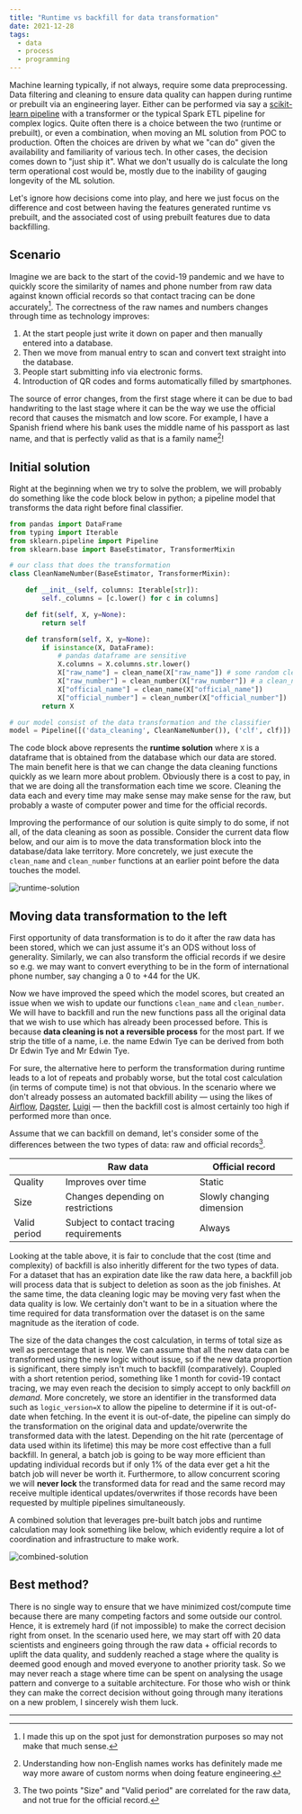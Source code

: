 ```yaml
---
title: "Runtime vs backfill for data transformation"
date: 2021-12-28
tags:
  - data
  - process
  - programming
---
```


Machine learning typically, if not always, require some data preprocessing.  Data filtering and cleaning to
ensure data quality can happen during runtime or prebuilt via an engineering layer. Either can be performed
via say a
[scikit-learn pipeline](https://scikit-learn.org/stable/modules/generated/sklearn.pipeline.Pipeline.html)
with a transformer or the typical Spark ETL pipeline for complex logics. Quite often there is a choice
between the two (runtime or prebuilt), or even a combination, when moving an ML solution from POC to production.
Often the choices are driven by what we "can do" given the availability and familiarity of various tech.
In other cases, the decision comes down to "just ship it". What we don't usually do is calculate the long
term operational cost would be, mostly due to the inability of gauging longevity of the ML solution.

Let's ignore how decisions come into play, and here we just focus on the difference and cost between
having the features generated runtime vs prebuilt, and the associated cost of using prebuilt features
due to data backfilling.

## Scenario

Imagine we are back to the start of the covid-19 pandemic and we have to quickly score the similarity of names
and phone number from raw data against known official records so that contact tracing can be done
accurately[^1]. The correctness of the raw names and numbers changes through time as technology improves:
  1. At the start people just write it down on paper and then manually entered into a database.
  2. Then we move from manual entry to scan and convert text straight into the database.
  3. People start submitting info via electronic forms.
  4. Introduction of QR codes and forms automatically filled by smartphones.

The source of error changes, from the first stage where it can be due to bad handwriting to the last stage
where it can be the way we use the official record that causes the mismatch and low score. For example,
I have a Spanish friend where his bank uses the middle name of his passport as last name, and that is
perfectly valid as that is a family name[^2]!  


## Initial solution

Right at the beginning when we try to solve the problem, we will probably do something like the code block
below in python; a pipeline model that transforms the data right before final classifier.  

```python
from pandas import DataFrame
from typing import Iterable
from sklearn.pipeline import Pipeline
from sklearn.base import BaseEstimator, TransformerMixin

# our class that does the transformation
class CleanNameNumber(BaseEstimator, TransformerMixin):

    def __init__(self, columns: Iterable[str]):
        self._columns = [c.lower() for c in columns]

    def fit(self, X, y=None):
        return self

    def transform(self, X, y=None):
        if isinstance(X, DataFrame):
            # pandas dataframe are sensitive
            X.columns = X.columns.str.lower()
            X["raw_name"] = clean_name(X["raw_name"]) # some random clean_name function not shown here
            X["raw_number"] = clean_number(X["raw_number"]) # a clean_number function also not here
            X["official_name"] = clean_name(X["official_name"])
            X["official_number"] = clean_number(X["official_number"])
        return X

# our model consist of the data transformation and the classifier
model = Pipeline([('data_cleaning', CleanNameNumber()), ('clf', clf)])
```

The code block above represents the **runtime solution** where `X` is a dataframe that is obtained
from the database which our data are stored.  The main benefit here is that we can change the data cleaning
functions quickly as we learn more about problem. Obviously there is a cost to pay, in that we are doing all
the transformation each time we score.  Cleaning the data each and every time may make sense may make
sense for the raw, but probably a waste of computer power and time for the official records.

Improving the performance of our solution is quite simply to do some, if not all, of the data cleaning as
soon as possible. Consider the current data flow below, and our aim is to move the data transformation
block into the database/data lake territory. More concretely, we just execute the `clean_name` and
`clean_number` functions at an earlier point before the data touches the model.

![runtime-solution](/images/2021-12-23-rutnime-solution.png)

## Moving data transformation to the left

First opportunity of data transformation is to do it after the raw data has been stored, which we can
just assume it's an ODS without loss of generality.  Similarly, we can also transform the official records
if we desire so e.g. we may want to convert everything to be in the form of international phone number,
say changing a 0 to +44 for the UK.

Now we have improved the speed which the model scores, but created an issue when we wish to update
our functions `clean_name` and `clean_number`.  We will have to backfill and run the new functions
pass all the original data that we wish to use which has already been processed before. This is because
**data cleaning is not a reversible process** for the most part. If we strip the title of a name, i.e.
the name Edwin Tye can be derived from both Dr Edwin Tye and Mr Edwin Tye.

For sure, the alternative here to perform the transformation during runtime leads to a lot of repeats and
probably worse, but the total cost calculation (in terms of compute time) is not that obvious.
In the scenario where we don't already possess an automated backfill ability &mdash; using the likes of
[Airflow](https://github.com/apache/airflow),
[Dagster](https://github.com/dagster-io/dagster),
[Luigi](https://github.com/spotify/luigi) &mdash;
then the backfill cost is almost certainly too high if performed more than once.

Assume that we can backfill on demand, let's consider some of the differences between the two types of data:
raw and official records[^3].


|              | Raw data                                | Official record           | 
|--------------|-----------------------------------------|---------------------------|
| Quality      | Improves over time                      | Static                    |
| Size         | Changes depending on restrictions       | Slowly changing dimension |
| Valid period | Subject to contact tracing requirements | Always                    |

Looking at the table above, it is fair to conclude that the cost (time and complexity) of backfill
is also inheritly different for the two types of data.  For a dataset that has an expiration date like
the raw data here, a backfill job will process data that is subject to deletion as soon as the job finishes.
At the same time, the data cleaning logic may be moving very fast when the data quality is low. We certainly
don't want to be in a situation where the time required for data transformation over the dataset is on the
same magnitude as the iteration of code. 

The size of the data changes the cost calculation, in terms of total size as well as percentage that is new.
We can assume that all the new data can be transformed using the new logic without issue, so if the
new data proportion is significant, there simply isn't much to backfill (comparatively). Coupled with a short
retention period, something like 1 month for covid-19 contact tracing, we may even reach the decision to simply
accept to only backfill *on demand*.  More concretely, we store an identifier in the transformed data such as
`logic_version=X` to allow the pipeline to determine if it is out-of-date when fetching.  In the event it is
out-of-date, the pipeline can simply do the transformation on the original data and update/overwrite the
transformed data with the latest. Depending on the hit rate (percentage of data used within its lifetime) 
this may be more cost effective than a full backfill. In general, a batch job is going to be way more efficient
than updating individual records but if only 1% of the data ever get a hit the batch job will never be worth it.
Furthermore, to allow concurrent scoring we will **never lock** the transformed data for read and the same
record may receive multiple identical updates/overwrites if those records have been requested by multiple
pipelines simultaneously.

A combined solution that leverages pre-built batch jobs and runtime calculation may look something like
below, which evidently require a lot of coordination and infrastructure to make work.

![combined-solution](/images/2021-12-23-combined-solution.png)

## Best method?

There is no single way to ensure that we have minimized cost/compute time because there are many competing factors
and some outside our control.  Hence, it is extremely hard (if not impossible) to make the correct decision right
from onset.  In the scenario used here, we may start off with 20 data scientists and engineers going through
the raw data + official records to uplift the data quality, and suddenly reached a stage where the quality is
deemed good enough and moved everyone to another priority task.  So we may never reach a stage where time can be
spent on analysing the usage pattern and converge to a suitable architecture.  For those who wish or think they
can make the correct decision without going through many iterations on a new problem, I sincerely wish them luck.

---

[^1]: I made this up on the spot just for demonstration purposes so may not make that much sense.

[^2]: Understanding how non-English names works has definitely made me way more aware of custom norms when
      doing feature engineering.

[^3]: The two points "Size" and "Valid period" are correlated for the raw data, and not true for the official
      record.
